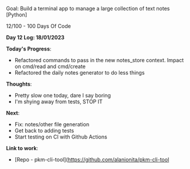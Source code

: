 Goal: Build a terminal app to manage a large collection of text notes [Python]

12/100 - 100 Days Of Code

**Day 12 Log: 18/01/2023**

**Today's Progress**:
- Refactored commands to pass in the new notes_store context. Impact on cmd/read and cmd/create
- Refactored the daily notes generator to do less things

**Thoughts**: 
- Pretty slow one today, dare I say boring
- I'm shying away from tests, STOP IT

**Next**: 
- Fix: notes/other file generation
- Get back to adding tests
- Start testing on CI with Github Actions

**Link to work**: 
- [Repo - pkm-cli-tool](https://github.com/alanionita/pkm-cli-tool